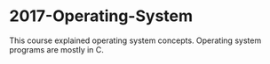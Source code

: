 # 2017-Operating-System
This course explained operating system concepts. Operating system programs are mostly in C.

